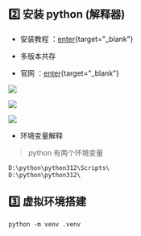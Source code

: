 ## :two: 安装 python (解释器)

- 安装教程 ：[enter](https://www.bilibili.com/video/BV1TN411K7sn?p=2&vd_source=e69282b186363aa56c436669fa5b11e8){target="_blank"}

- 多版本共存

- 官网 ：[enter](https://www.python.org/downloads/){target="_blank"}

![](/image/202402271419.png)  

![](/image/202402271426.png)  

![](/image/202402271436.png)

- 环境变量解释

> python 有两个环境变量

```shell
D:\python\python312\Scripts\
D:\python\python312\
```


## :three:  虚拟环境搭建

```shell
python -m venv .venv
```

